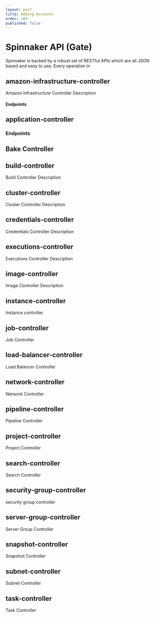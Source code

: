 ```yaml
---
layout: post
title: Adding Accounts
order: 160
published: false
---
```

# Spinnaker API (Gate)
Spinnaker is backed by a robust set of RESTful APIs which are all JSON based and easy to use.  Every operation in

## amazon-infrastructure-controller
  Amazon Infrastructure Controller Description

#### Endpoints

## application-controller

### Endpoints


## Bake Controller


## build-controller
Build Controller Description

## cluster-controller
Cluster Controller Description

## credentials-controller
Credentials Controller Description

## executions-controller
Executions Controller Description

## image-controller
Image Controller Description

## instance-controller
Instance controller

## job-controller
Job Controller

## load-balancer-controller
Load Balancer Controller

## network-controller
Network Controller

## pipeline-controller
Pipeline Controller

## project-controller
Project Controller

## search-controller
Search Controller

## security-group-controller
security group controller

## server-group-controller
Server Group Controller

## snapshot-controller
Snapshot Controller

## subnet-controller
Subnet Controller

## task-controller
Task Controller
